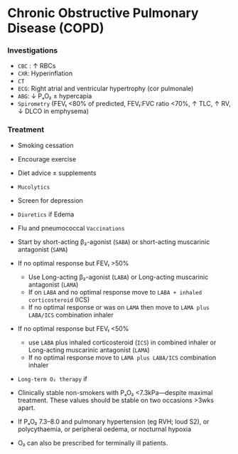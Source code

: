 # Chronic Obstructive Pulmonary Disease (COPD)

### Investigations

- `CBC` : ↑ RBCs
- `CXR`: Hyperinflation
- `CT`
- `ECG`: Right atrial and ventricular hypertrophy (cor pulmonale)
- `ABG`: ↓ PₐO₂ ± hypercapia
- `Spirometry` (FEV₁ <80% of predicted, FEV₁:FVC ratio <70%, ↑ TLC, ↑ RV, ↓ DLCO in emphysema)

### Treatment

- Smoking cessation
- Encourage exercise
- Diet advice ± supplements
- `Mucolytics`
- Screen for depression
- `Diuretics` if Edema
- Flu and pneumococcal `Vaccinations`
- Start by short-acting β₂-agonist (`SABA`) or short-acting muscarinic antagonist (`SAMA`)
- If no optimal response but FEV₁ >50%

  - Use Long-acting β₂-agonist (`LABA`) or Long-acting muscarinic antagonist (`LAMA`)
  - If on `LABA` and no optimal response move to `LABA + inhaled corticosteroid` (ICS)
  - If no optimal response or was on `LAMA` then move to `LAMA plus LABA/ICS` combination inhaler

- If no optimal response but FEV₁ <50%

  - use `LABA` plus inhaled corticosteroid (`ICS`) in combined inhaler or Long-acting muscarinic antagonist (`LAMA`)
  - If no optimal response move to `LAMA plus LABA/ICS` combination inhaler

- `Long-term O₂ therapy` if
- Clinically stable non-smokers with PₐO₂ <7.3kPa—despite maximal treatment. These values should be stable on two occasions >3wks apart.
- If PₐO₂ 7.3–8.0 and pulmonary hypertension (eg RVH; loud S2), or polycythaemia, or peripheral oedema, or nocturnal hypoxia
- O₂ can also be prescribed for terminally ill patients.
